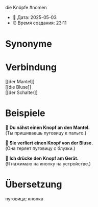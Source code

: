 die Knöpfe
#nomen
- 📍 Дата: 2025-05-03
- ⏰ Время создания: 23:11
# Synonyme

# Verbindung 
[[der Mantel]]  
[[die Bluse]]  
[[der Schalter]]
# Beispiele
🔹 **Du nähst einen Knopf an den Mantel.**  
(Ты пришиваешь пуговицу к пальто.)

🔹 **Sie verliert einen Knopf von der Bluse.**  
(Она теряет пуговицу с блузки.)

🔹 **Ich drücke den Knopf am Gerät.**  
(Я нажимаю на кнопку на устройстве.)
# Übersetzung
пуговица; кнопка